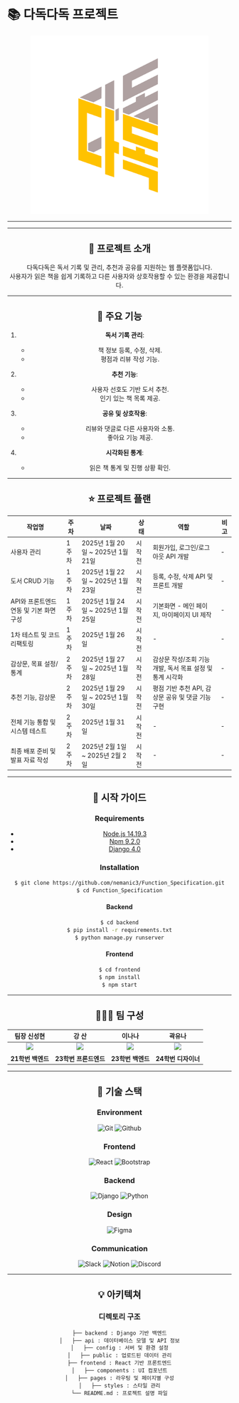 # 📚 다독다독 프로젝트

<div align="center">
<img width="400" alt="프로젝트 로고" src="https://github.com/HICC-2024-2-project-contest/team1/blob/master/KakaoTalk_20250119_221115619.png">


---


---

## 📝 프로젝트 소개

다독다독은 독서 기록 및 관리, 추천과 공유를 지원하는 웹 플랫폼입니다.  
사용자가 읽은 책을 쉽게 기록하고 다른 사용자와 상호작용할 수 있는 환경을 제공합니다.

---



## 🌟 주요 기능

1. **독서 기록 관리**:
   - 책 정보 등록, 수정, 삭제.
   - 평점과 리뷰 작성 기능.
     
2. **추천 기능**:
   - 사용자 선호도 기반 도서 추천.
   - 인기 있는 책 목록 제공.
     
3. **공유 및 상호작용**:
   - 리뷰와 댓글로 다른 사용자와 소통.
   - 좋아요 기능 제공.
     
4. **시각화된 통계**:
   - 읽은 책 통계 및 진행 상황 확인.

---
## ⭐️ 프로젝트 플랜

| 작업명                     | 주차   | 날짜                       | 상태     | 역할         | 비고                                |
|----------------------------|--------|----------------------------|----------|--------------|-------------------------------------|
| 사용자 관리                | 1주차  | 2025년 1월 20일 ~ 2025년 1월 21일 | 시작 전 | 회원가입, 로그인/로그아웃 API 개발 | -                                   |
| 도서 CRUD 기능             | 1주차  | 2025년 1월 22일 ~ 2025년 1월 23일 | 시작 전 | 등록, 수정, 삭제 API 및 프론트 개발 | -                                   |
| API와 프론트엔드 연동 및 기본 화면 구성 | 1주차  | 2025년 1월 24일 ~ 2025년 1월 25일 | 시작 전 | 기본화면 - 메인 페이지, 마이페이지 UI 제작 | -                                   |
| 1차 테스트 및 코드 리팩토링 | 1주차  | 2025년 1월 26일           | 시작 전 | -            | -                                   |
| 감상문, 목표 설정/통계       | 2주차  | 2025년 1월 27일 ~ 2025년 1월 28일 | 시작 전 | 감상문 작성/조회 기능 개발, 독서 목표 설정 및 통계 시각화 | -                                   |
| 추천 기능, 감상문            | 2주차  | 2025년 1월 29일 ~ 2025년 1월 30일 | 시작 전 | 평점 기반 추천 API, 감상문 공유 및 댓글 기능 구현 | -                                   |
| 전체 기능 통합 및 시스템 테스트 | 2주차  | 2025년 1월 31일           | 시작 전 | -            | -                                   |
| 최종 배포 준비 및 발표 자료 작성 | 2주차  | 2025년 2월 1일 ~ 2025년 2월 2일  | 시작 전 | -            | -                                   |

---

## 📂 시작 가이드

### Requirements
- [Node.js 14.19.3](https://nodejs.org/ca/blog/release/v14.19.3/)
- [Npm 9.2.0](https://www.npmjs.com/package/npm/v/9.2.0)
- [Django 4.0](https://www.djangoproject.com/)

### Installation
```bash
$ git clone https://github.com/nemanic3/Function_Specification.git
$ cd Function_Specification
```

#### Backend
```bash
$ cd backend
$ pip install -r requirements.txt
$ python manage.py runserver
```

#### Frontend
```bash
$ cd frontend
$ npm install
$ npm start
```

---

## 🧑‍🤝‍🧑 팀 구성

|      팀장 신성현       |          강 산        |       이나나          |       곽유나          |                                                                                                                
| :------------------------------------------------------------------------------: | :---------------------------------------------------------------------------------------------------------------------------------------------------: | :---------------------------------------------------------------------------------------------------------------------------------------------------------------------------------------------------: | :---------------------------------------------------------------------------------------------------------------------------------------------------------------------------------------------------: | 
|   <img width="160px" src="https://avatars.githubusercontent.com/u/188848771?v=4" />    |   <img width="160px" src="https://avatars.githubusercontent.com/u/139611910?s=400&u=c3c4a6eb05429b73e109293cac9ad11680365b1a&v=4" />    |    <img width="160px" src="https://github.com/user-attachments/assets/3471d8d4-b25d-49b1-8980-a23f877fbbc8" />   |    <img width="160px" src="https://avatars.githubusercontent.com/u/195542716?s=400&u=42372de0252734a071646c6136a851f9c088cf62&v=4" />    |
| **21학번 백엔드** | **23학번 프론드엔드**  | **23학번 백엔드**  | **24학번 디자이너**  |

---

## 🔧 기술 스택

### Environment
![Git](https://img.shields.io/badge/Git-F05032?style=for-the-badge&logo=Git&logoColor=white)
![Github](https://img.shields.io/badge/GitHub-181717?style=for-the-badge&logo=GitHub&logoColor=white)

### Frontend
![React](https://img.shields.io/badge/React-20232A?style=for-the-badge&logo=react&logoColor=61DAFB)
![Bootstrap](https://img.shields.io/badge/Bootstrap-7952B3?style=for-the-badge&logo=Bootstrap&logoColor=white)

### Backend
![Django](https://img.shields.io/badge/Django-092E20?style=for-the-badge&logo=django&logoColor=white)
![Python](https://img.shields.io/badge/python-3776AB?style=for-the-badge&logo=python&logoColor=white)

### Design
![Figma](https://img.shields.io/badge/figma-F24E1E?style=for-the-badge&logo=figma&logoColor=white)

### Communication
![Slack](https://img.shields.io/badge/Slack-4A154B?style=for-the-badge&logo=Slack&logoColor=white)
![Notion](https://img.shields.io/badge/Notion-000000?style=for-the-badge&logo=Notion&logoColor=white)
![Discord](https://img.shields.io/badge/discord-5865F2?style=for-the-badge&logo=discord&logoColor=white)

---

## 💡 아키텍쳐

### 디렉토리 구조
```bash
├── backend : Django 기반 백엔드
│   ├── api : 데이터베이스 모델 및 API 정보
│   ├── config : 서버 및 환경 설정
│   ├── public : 업로드된 데이터 관리
├── frontend : React 기반 프론트엔드
│   ├── components : UI 컴포넌트
│   ├── pages : 라우팅 및 페이지별 구성
│   ├── styles : 스타일 관리
└── README.md : 프로젝트 설명 파일

```
